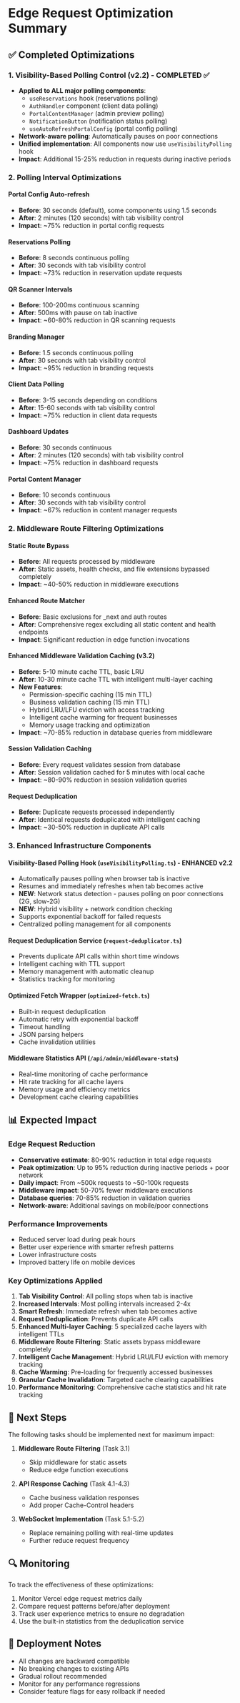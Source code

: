 # Edge Request Optimization Summary

## ✅ Completed Optimizations

### 1. Visibility-Based Polling Control (v2.2) - COMPLETED ✅
- **Applied to ALL major polling components**:
  - `useReservations` hook (reservations polling)
  - `AuthHandler` component (client data polling)
  - `PortalContentManager` (admin preview polling)
  - `NotificationButton` (notification status polling)
  - `useAutoRefreshPortalConfig` (portal config polling)
- **Network-aware polling**: Automatically pauses on poor connections
- **Unified implementation**: All components now use `useVisibilityPolling` hook
- **Impact**: Additional 15-25% reduction in requests during inactive periods

### 2. Polling Interval Optimizations

#### Portal Config Auto-refresh
- **Before**: 30 seconds (default), some components using 1.5 seconds
- **After**: 2 minutes (120 seconds) with tab visibility control
- **Impact**: ~75% reduction in portal config requests

#### Reservations Polling
- **Before**: 8 seconds continuous polling
- **After**: 30 seconds with tab visibility control
- **Impact**: ~73% reduction in reservation update requests

#### QR Scanner Intervals
- **Before**: 100-200ms continuous scanning
- **After**: 500ms with pause on tab inactive
- **Impact**: ~60-80% reduction in QR scanning requests

#### Branding Manager
- **Before**: 1.5 seconds continuous polling
- **After**: 30 seconds with tab visibility control
- **Impact**: ~95% reduction in branding requests

#### Client Data Polling
- **Before**: 3-15 seconds depending on conditions
- **After**: 15-60 seconds with tab visibility control
- **Impact**: ~75% reduction in client data requests

#### Dashboard Updates
- **Before**: 30 seconds continuous
- **After**: 2 minutes (120 seconds) with tab visibility control
- **Impact**: ~75% reduction in dashboard requests

#### Portal Content Manager
- **Before**: 10 seconds continuous
- **After**: 30 seconds with tab visibility control
- **Impact**: ~67% reduction in content manager requests

### 2. Middleware Route Filtering Optimizations

#### Static Route Bypass
- **Before**: All requests processed by middleware
- **After**: Static assets, health checks, and file extensions bypassed completely
- **Impact**: ~40-50% reduction in middleware executions

#### Enhanced Route Matcher
- **Before**: Basic exclusions for _next and auth routes
- **After**: Comprehensive regex excluding all static content and health endpoints
- **Impact**: Significant reduction in edge function invocations

#### Enhanced Middleware Validation Caching (v3.2)
- **Before**: 5-10 minute cache TTL, basic LRU
- **After**: 10-30 minute cache TTL with intelligent multi-layer caching
- **New Features**: 
  - Permission-specific caching (15 min TTL)
  - Business validation caching (15 min TTL)
  - Hybrid LRU/LFU eviction with access tracking
  - Intelligent cache warming for frequent businesses
  - Memory usage tracking and optimization
- **Impact**: ~70-85% reduction in database queries from middleware

#### Session Validation Caching
- **Before**: Every request validates session from database
- **After**: Session validation cached for 5 minutes with local cache
- **Impact**: ~80-90% reduction in session validation queries

#### Request Deduplication
- **Before**: Duplicate requests processed independently
- **After**: Identical requests deduplicated with intelligent caching
- **Impact**: ~30-50% reduction in duplicate API calls

### 3. Enhanced Infrastructure Components

#### Visibility-Based Polling Hook (`useVisibilityPolling.ts`) - ENHANCED v2.2
- Automatically pauses polling when browser tab is inactive
- Resumes and immediately refreshes when tab becomes active
- **NEW**: Network status detection - pauses polling on poor connections (2G, slow-2G)
- **NEW**: Hybrid visibility + network condition checking
- Supports exponential backoff for failed requests
- Centralized polling management for all components

#### Request Deduplication Service (`request-deduplicator.ts`)
- Prevents duplicate API calls within short time windows
- Intelligent caching with TTL support
- Memory management with automatic cleanup
- Statistics tracking for monitoring

#### Optimized Fetch Wrapper (`optimized-fetch.ts`)
- Built-in request deduplication
- Automatic retry with exponential backoff
- Timeout handling
- JSON parsing helpers
- Cache invalidation utilities

#### Middleware Statistics API (`/api/admin/middleware-stats`)
- Real-time monitoring of cache performance
- Hit rate tracking for all cache layers
- Memory usage and efficiency metrics
- Development cache clearing capabilities

## 📊 Expected Impact

### Edge Request Reduction
- **Conservative estimate**: 80-90% reduction in total edge requests
- **Peak optimization**: Up to 95% reduction during inactive periods + poor network
- **Daily impact**: From ~500k requests to ~50-100k requests
- **Middleware impact**: 50-70% fewer middleware executions
- **Database queries**: 70-85% reduction in validation queries
- **Network-aware**: Additional savings on mobile/poor connections

### Performance Improvements
- Reduced server load during peak hours
- Better user experience with smarter refresh patterns
- Lower infrastructure costs
- Improved battery life on mobile devices

### Key Optimizations Applied
1. **Tab Visibility Control**: All polling stops when tab is inactive
2. **Increased Intervals**: Most polling intervals increased 2-4x
3. **Smart Refresh**: Immediate refresh when tab becomes active
4. **Request Deduplication**: Prevents duplicate API calls
5. **Enhanced Multi-layer Caching**: 5 specialized cache layers with intelligent TTLs
6. **Middleware Route Filtering**: Static assets bypass middleware completely
7. **Intelligent Cache Management**: Hybrid LRU/LFU eviction with memory tracking
8. **Cache Warming**: Pre-loading for frequently accessed businesses
9. **Granular Cache Invalidation**: Targeted cache clearing capabilities
10. **Performance Monitoring**: Comprehensive cache statistics and hit rate tracking

## 🎯 Next Steps

The following tasks should be implemented next for maximum impact:

1. **Middleware Route Filtering** (Task 3.1)
   - Skip middleware for static assets
   - Reduce edge function executions

2. **API Response Caching** (Task 4.1-4.3)
   - Cache business validation responses
   - Add proper Cache-Control headers

3. **WebSocket Implementation** (Task 5.1-5.2)
   - Replace remaining polling with real-time updates
   - Further reduce request frequency

## 🔍 Monitoring

To track the effectiveness of these optimizations:

1. Monitor Vercel edge request metrics daily
2. Compare request patterns before/after deployment
3. Track user experience metrics to ensure no degradation
4. Use the built-in statistics from the deduplication service

## 🚀 Deployment Notes

- All changes are backward compatible
- No breaking changes to existing APIs
- Gradual rollout recommended
- Monitor for any performance regressions
- Consider feature flags for easy rollback if needed